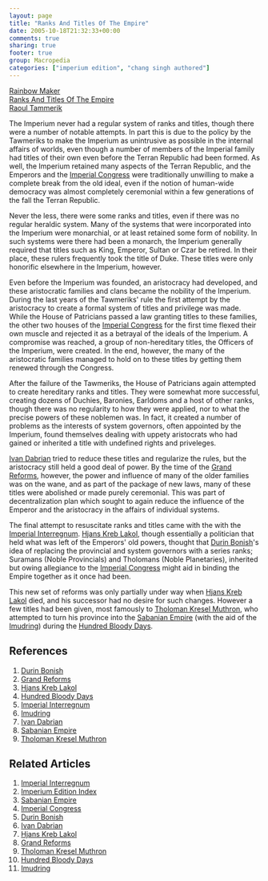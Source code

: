 ```yaml
---
layout: page
title: "Ranks And Titles Of The Empire"
date: 2005-10-18T21:32:33+00:00
comments: true
sharing: true
footer: true
group: Macropedia
categories: ["imperium edition", "chang singh authored"]
---
```


<div class='row'>
	<div class='col-md-4'><a href='/macropedia/rainbow-maker'>Rainbow Maker</a></div>
	<div class='col-md-4'><a href='/macropedia/ranks-and-titles-of-the-empire'>Ranks And Titles Of The Empire</a></div>
	<div class='col-md-4'><a href='/macropedia/raoul-tammerik'>Raoul Tammerik</a></div>
</div>


The Imperium never had a regular system of ranks and titles, though there were a number of notable attempts.  In part this is due to the policy by the Tawmeriks to make the Imperium as unintrusive as possible in the internal affairs of worlds, even though a number of members of the Imperial family had titles of their own even before the Terran Republic had been formed.  As well, the Imperium retained many aspects of the Terran Republic, and the Emperors and the [Imperial Congress](/macropedia/imperial-congress) were traditionally unwilling to make a complete break from the old ideal, even if the notion of human-wide democracy was almost completely ceremonial within a few generations of the fall the Terran Republic.

Never the less, there were some ranks and titles, even if there was no regular heraldic system.  Many of the systems that were incorporated into the Imperium were monarchial, or at least retained some form of nobility.  In such systems were there had been a monarch, the Imperium generally required that titles such as King, Emperor, Sultan or Czar be retired.  In their place, these rulers frequently took the title of Duke.  These titles were only honorific elsewhere in the Imperium, however.

Even before the Imperium was founded, an aristocracy had developed, and these aristocratic families and clans became the nobility of the Imperium.  During the last years of the Tawmeriks' rule the first attempt by the aristocracy to create a formal system of titles and privilege was made.  While the House of Patricians passed a law granting titles to these families, the other two houses of the [Imperial Congress](/macropedia/imperial-congress) for the first time flexed their own muscle and rejected it as a betrayal of the ideals of the Imperium.  A compromise was reached, a group of non-hereditary titles, the Officers of the Imperium, were created.  In the end, however, the many of the aristocratic families managed to hold on to these titles by getting them renewed through the Congress.

After the failure of the Tawmeriks, the House of Patricians again attempted to create hereditary ranks and titles.  They were somewhat more successful, creating dozens of Duchies, Baronies, Earldoms and a host of other ranks, though there was no regularity to how they were applied, nor to what the precise powers of these noblemen was.  In fact, it created a number of problems as the interests of system governors, often appointed by the Imperium, found themselves dealing with uppety aristocrats who had gained or inherited a title with undefined rights and priveleges.

[Ivan Dabrian](/macropedia/ivan-dabrian) tried to reduce these titles and regularize the rules, but the aristocracy still held a good deal of power.  By the time of the [Grand Reforms](/macropedia/grand-reforms), however, the power and influence of many of the older families was on the wane, and as part of the package of new laws, many of these titles were abolished or made purely ceremonial.  This was part of decentralization plan which sought to again reduce the influence of the Emperor and the aristocracy in the affairs of individual systems.

The final attempt to resuscitate ranks and titles came with the with the [Imperial Interregnum](/macropedia/imperial-interregnum).  [Hjans Kreb Lakol](/macropedia/hjans-kreb-lakol), though essentially a politician that held what was left of the Emperors' old powers, thought that [Durin Bonish](/macropedia/durin-bonish)'s idea of replacing the provincial and system governors with a series ranks; Suramans (Noble Provincials) and Tholomans (Noble Planetaries), inherited but owing allegiance to the [Imperial Congress](/macropedia/imperial-congress) might aid in binding the Empire together as it once had been.

This new set of reforms was only partially under way when [Hjans Kreb Lakol](/macropedia/hjans-kreb-lakol) died, and his successor had no desire for such changes.  However a few titles had been given, most famously to [Tholoman Kresel Muthron](/macropedia/tholoman-kresel-muthron), who attempted to turn his province into the [Sabanian Empire](/macropedia/sabanian-empire) (with the aid of the [Imudring](/macropedia/imudring)) during the [Hundred Bloody Days](/macropedia/hundred-bloody-days).

## References
1. [Durin Bonish](/macropedia/durin-bonish)
1. [Grand Reforms](/macropedia/grand-reforms)
1. [Hjans Kreb Lakol](/macropedia/hjans-kreb-lakol)
1. [Hundred Bloody Days](/macropedia/hundred-bloody-days)
1. [Imperial Interregnum](/macropedia/imperial-interregnum)
1. [Imudring](/macropedia/imudring)
1. [Ivan Dabrian](/macropedia/ivan-dabrian)
1. [Sabanian Empire](/macropedia/sabanian-empire)
1. [Tholoman Kresel Muthron](/macropedia/tholoman-kresel-muthron)

## Related Articles

1. [Imperial Interregnum](/macropedia/imperial-interregnum)
2. [Imperium Edition Index](/macropedia/imperium-edition-index)
3. [Sabanian Empire](/macropedia/sabanian-empire)
4. [Imperial Congress](/macropedia/imperial-congress)
5. [Durin Bonish](/macropedia/durin-bonish)
6. [Ivan Dabrian](/macropedia/ivan-dabrian)
7. [Hjans Kreb Lakol](/macropedia/hjans-kreb-lakol)
8. [Grand Reforms](/macropedia/grand-reforms)
9. [Tholoman Kresel Muthron](/macropedia/tholoman-kresel-muthron)
10. [Hundred Bloody Days](/macropedia/hundred-bloody-days)
11. [Imudring](/macropedia/imudring)



 
